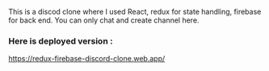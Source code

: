 This is a discod clone where I used React, redux for state handling, firebase for back end. You can only chat and create channel here.

### Here is deployed version : 
https://redux-firebase-discord-clone.web.app/
